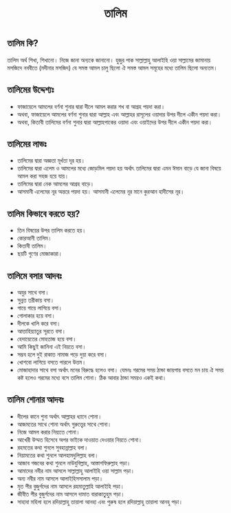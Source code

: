 <h1 align="center"> তালিম <h1/>
  
## **তালিম কি?**
তালিম অর্থ শিখা, শিখানো। নিজে জানা অন্যকে জানানো। হুজুর পাক সাল্লাল্লাহু আলাইহি ওয়া সাল্লামের জামানায় মসজিদে নববীতে (মদীনার মসজিদ) যে সমস্ত আমল চালু ছিলো ঐ সমস্ত আমল সমূহের মধ্যে তালিম ছিলো অন্যতম। 

## **তালিমের উদ্দেশ্যঃ** 
* ফাজায়েলে আমলের বর্ণনা শুনার দ্বারা দীলে আমল করার শখ বা আগ্রহ পয়দা করা। 
* অথবা, ফাজায়েলে আমলের বর্ণনা শুনার দ্বারা আল্লাহ এবং আল্লাহর রাসূলের ওয়াদার উপর দীলে একীন পয়দা করা। 
* অথবা, কিতাবী তালিমের বর্ণনা শুনার দ্বারা আল্লাহপাকের ওয়াদা এবং ওয়াইদের উপর দীলে একীন পয়দা করা। 

## **তালিমের লাভঃ** 
* তালিমের দ্বারা অজ্ঞতা মূর্খতা দূর হয়। 
* তালিমের দ্বারা এলেম ও আমলের মধ্যে জোড়মিল পয়দা হয় অর্থাৎ তালিমের দ্বারা এমন ঈমান বাড়ে যে জানা বিষয়ে আমল করা সহজ হয়ে যায়। 
* তালিমের দ্বারা নেক আমলের আগ্রহ বাড়ে। 
* আসমানী এলেমের নূর অন্তরে পয়দা হয়। আসমানী এলেমের নূর মানে কুরআন হাদীসের নূর। 

## **তালিম কিভাবে করতে হয়?** 
* তিন বিষয়ের উপর তালিম করতে হয়। 
* কোরআনী তালিম। 
* কিতাবী তালিম। 
* ছয়টি গুণের মোজাকারা। 

## **তালিমে বসার আদবঃ**
* অযুর সাথে বসা। 
* সুন্নত তরীকায় বসা। 
* গায়ে গায়ে লাগিয়ে বসা। 
* গোলাকার হয়ে বসা। 
* দীলকে খালি করে বসা। 
* আত্তাহিয়্যাতুর সূরতে বসা। 
* হেদায়েতের মোহতাজ হয়ে বসা। 
* আমি কিছুই জানিনা এই নিয়তে বসা। 
* সম্ভব হলে দুই রাকাত নামাজ পড়ে দুয়া করে বসা। 
* খোশবো লাগিয়ে বসতে পারলে উত্তম। 
* মোজাহাদার সাথে বসা অর্থাৎ মনের বিরুদ্ধে হলেও বসা। যেমনঃ গরমের সময় ঠান্ডা জায়গায় বসতে মন চায় ঐ সময় কষ্ট হলেও গরমের মধ্যে বসে তালিম শোনা। ঠিক আবার ঠান্ডা সময়ও একই কথা। 

## **তালিম শোনার আদবঃ** 
* দীলের কানে শুনা অর্থাৎ আল্লাহর ধ্যানে শোনা। 
* আজমতের সাথে শোনা অর্থাৎ গুরুত্ত্বের সাথে শোনা। 
* নিজে আমল করার নিয়্যতে শোনা। 
* আখেরী উম্মত হিসেবে অপর ভাইকে দাওয়াত দেওয়ার নিয়তে শোনা। 
* রহমতের কথা শুনলে সুবহান্নাল্লাহ বলা। 
* নিয়ামতের কথা শুনলে আলহামদুলিল্লাহ বলা। 
* আজাব গজবের কথা শুনলে নাউযুবিল্লাহ, আস্তাগফিরুল্লাহ পড়া। 
* আমাদের নবীর নাম আসলে সাল্লাল্লাহু আলাইহি ওয়া সাল্লাম পড়া। 
* অন্য নবীর নাম আসলে আলাইহিসসালাম পড়া। 
* মৃত পীর বুজুর্গদের নাম আসলে রহমাতুল্লাহি আলাইহি পড়া। 
* জীবীত পীর বুজুর্গদের নাম আসলে দামাত বারাকাতুহুম পড়া। 
* সাহাবা মহিলা হলে রদিয়াল্লাহু তায়ালা আনহা এবং পুরুষ হলে রদিয়াল্লাহু তায়ালা আনহু পড়া। 
